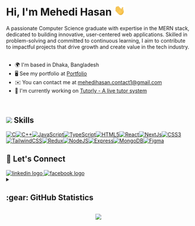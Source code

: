 <h1>Hi, I'm Mehedi Hasan <img  src="https://raw.githubusercontent.com/ABSphreak/ABSphreak/master/gifs/Hi.gif" width="30px"></h1>
A passionate Computer Science graduate with expertise in the MERN stack, dedicated to building innovative, user-centered web applications. Skilled in problem-solving and committed to continuous learning, I aim to contribute to impactful projects that drive growth and create value in the tech industry.

<br>
<br>

* 🌍  I'm based in Dhaka, Bangladesh
* 🖥️  See my portfolio at [Portfolio](https://my-portfolio-gray-ten-39.vercel.app/)
* ✉️  You can contact me at [mehedihasan.contact1@gmail.com](mailto:mehedihasan.contact1@gmail.com)
* 🚀  I'm currently working on [Tutorly - A live tutor system](https://baskify-e-commerce-platform-wu0y.onrender.com/)


<br>


## <img  src="https://media2.giphy.com/media/QssGEmpkyEOhBCb7e1/giphy.gif?cid=ecf05e47a0n3gi1bfqntqmob8g9aid1oyj2wr3ds3mg700bl&rid=giphy.gif" width ="25"><b> Skills</b>

<p align="left">
<a href="https://docs.microsoft.com/en-us/cpp/?view=msvc-170" target="_blank" rel="noreferrer"><img src="https://raw.githubusercontent.com/danielcranney/readme-generator/main/public/icons/skills/c-colored.svg" width="36" height="36" alt="C" /></a><a href="https://docs.microsoft.com/en-us/cpp/?view=msvc-170" target="_blank" rel="noreferrer"><img src="https://raw.githubusercontent.com/danielcranney/readme-generator/main/public/icons/skills/cplusplus-colored.svg" width="36" height="36" alt="C++" /></a><a href="https://developer.mozilla.org/en-US/docs/Web/JavaScript" target="_blank" rel="noreferrer"><img src="https://raw.githubusercontent.com/danielcranney/readme-generator/main/public/icons/skills/javascript-colored.svg" width="36" height="36" alt="JavaScript" /></a><a href="https://www.typescriptlang.org/" target="_blank" rel="noreferrer"><img src="https://raw.githubusercontent.com/danielcranney/readme-generator/main/public/icons/skills/typescript-colored.svg" width="36" height="36" alt="TypeScript" /></a><a href="https://developer.mozilla.org/en-US/docs/Glossary/HTML5" target="_blank" rel="noreferrer"><img src="https://raw.githubusercontent.com/danielcranney/readme-generator/main/public/icons/skills/html5-colored.svg" width="36" height="36" alt="HTML5" /></a><a href="https://reactjs.org/" target="_blank" rel="noreferrer"><img src="https://raw.githubusercontent.com/danielcranney/readme-generator/main/public/icons/skills/react-colored.svg" width="36" height="36" alt="React" /></a><a href="https://nextjs.org/docs" target="_blank" rel="noreferrer"><img src="https://raw.githubusercontent.com/danielcranney/readme-generator/main/public/icons/skills/nextjs-colored.svg" width="36" height="36" alt="NextJs" /></a><a href="https://www.w3.org/TR/CSS/#css" target="_blank" rel="noreferrer"><img src="https://raw.githubusercontent.com/danielcranney/readme-generator/main/public/icons/skills/css3-colored.svg" width="36" height="36" alt="CSS3" /></a><a href="https://tailwindcss.com/" target="_blank" rel="noreferrer"><img src="https://raw.githubusercontent.com/danielcranney/readme-generator/main/public/icons/skills/tailwindcss-colored.svg" width="36" height="36" alt="TailwindCSS" /></a><a href="https://redux.js.org/" target="_blank" rel="noreferrer"><img src="https://raw.githubusercontent.com/danielcranney/readme-generator/main/public/icons/skills/redux-colored.svg" width="36" height="36" alt="Redux" /></a><a href="https://nodejs.org/en/" target="_blank" rel="noreferrer"><img src="https://raw.githubusercontent.com/danielcranney/readme-generator/main/public/icons/skills/nodejs-colored.svg" width="36" height="36" alt="NodeJS" /></a><a href="https://expressjs.com/" target="_blank" rel="noreferrer"><img src="https://raw.githubusercontent.com/danielcranney/readme-generator/main/public/icons/skills/express-colored.svg" width="36" height="36" alt="Express" /></a><a href="https://www.mongodb.com/" target="_blank" rel="noreferrer"><img src="https://raw.githubusercontent.com/danielcranney/readme-generator/main/public/icons/skills/mongodb-colored.svg" width="36" height="36" alt="MongoDB" /></a><a href="https://www.figma.com/" target="_blank" rel="noreferrer"><img src="https://raw.githubusercontent.com/danielcranney/readme-generator/main/public/icons/skills/figma-colored.svg" width="36" height="36" alt="Figma" /></a>
</p>

## :handshake: Let's Connect
<div align="left">
  <a href="https://www.linkedin.com/in/mehedi-hasan-9417061a5/" target="_blank">
    <img src="https://img.shields.io/badge/LinkedIn-0A66C2.svg?style=for-the-badge&logo=LinkedIn&logoColor=white"alt="linkedin logo" />
  </a>
  
  <a href="https://www.facebook.com/mehedi.hassansawon.1" target="_blank">
    <img src="https://img.shields.io/badge/Facebook-1877F2.svg?style=for-the-badge&logo=Facebook&logoColor=white" alt="facebook logo"  />
  </a>
  
</div>

<details >
  <summary><h2>:gear:&nbsp;GitHub Statistics</h2></summary>
  <br/>
    <p align="center"><img width="460" height="150" src="https://github-readme-stats.vercel.app/api/top-langs?username=Sawon-52&show_icons=true&locale=en&layout=compact&theme=tokyonight"/460/300"></p>

  <p align="center"><img width="460" height="150" src="https://github-readme-streak-stats.herokuapp.com/?user=Sawon-52&theme=tokyonight&&fire=FF801F&currStreakNum=FFBE69&currStreakLabel=FFBE69"/460/300"></p>
</details>

<p align="center">
<img src="https://komarev.com/ghpvc/?username=Sawon-52&style=plastic&label=Views"><img>
</p>






